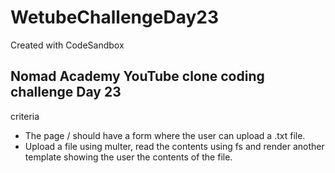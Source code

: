 # WetubeChallengeDay23
Created with CodeSandbox

## Nomad Academy YouTube clone coding challenge Day 23
criteria

- The page / should have a form where the user can upload a .txt file.
- Upload a file using multer, read the contents using fs and render another template showing the user the contents of the file.
